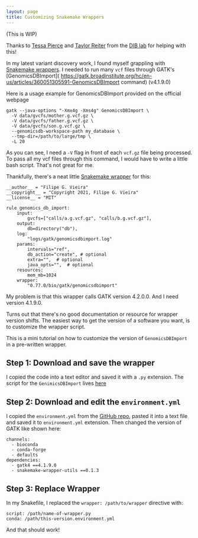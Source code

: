 ```yaml
---
layout: page
title: Customizing Snakemake Wrappers
---
```

(This is WIP)

Thanks to [Tessa Pierce](https://bluegenes.github.io/On-Snakemake-and-Wrappers-for-workflows/) and [Taylor Reiter](https://taylorreiter.github.io/) from the [DIB lab](http://ivory.idyll.org/lab/) for helping with this!


In my latest variant discovery work, I found myself grappling with [Snakemake wrappers](https://snakemake-wrappers.readthedocs.io/en/stable/). I needed to run many `vcf` files through GATK's [GenomicsDBImport]( https://gatk.broadinstitute.org/hc/en-us/articles/360051305591-GenomicsDBImport command) (v4.1.9.0)

Here is a usage example for GenomicsDBImport provided on the official webpage

```
gatk --java-options "-Xmx4g -Xms4g" GenomicsDBImport \
  -V data/gvcfs/mother.g.vcf.gz \
  -V data/gvcfs/father.g.vcf.gz \
  -V data/gvcfs/son.g.vcf.gz \
  --genomicsdb-workspace-path my_database \
  --tmp-dir=/path/to/large/tmp \
  -L 20
```
As you can see, I need a `-V` flag in front of each `vcf.gz` file being processed. To pass all my vcf files through this command, I would have to write a little bash script. That's not great for me.

Thankfully, there's a neat little [Snakemake wrapper](https://github.com/snakemake/snakemake-wrappers/tree/master/bio/gatk/genomicsdbimport) for this:

```
__author__ = "Filipe G. Vieira"
__copyright__ = "Copyright 2021, Filipe G. Vieira"
__license__ = "MIT"

rule genomics_db_import:
    input:
        gvcfs=["calls/a.g.vcf.gz", "calls/b.g.vcf.gz"],
    output:
        db=directory("db"),
    log:
        "logs/gatk/genomicsdbimport.log"
    params:
        intervals="ref",
        db_action="create", # optional
        extra="",  # optional
        java_opts="",  # optional
    resources:
        mem_mb=1024
    wrapper:
        "0.77.0/bio/gatk/genomicsdbimport"
```

My problem is that this wrapper calls GATK version 4.2.0.0. And I need version 4.1.9.0.

Turns out that there's no good documentation or resource for wrapper version shifts. The easiest way to get the version of a software you want, is to customize the wrapper script.

This is a mini tutorial on how to customize the version of `GenomicsDBImport` in a pre-written wrapper.

## Step 1: Download and save the wrapper

I copied the code into a text editor and saved it with a `.py` extension. The script for the `GenimicsDBImport` lives [here](https://github.com/snakemake/snakemake-wrappers/blob/master/bio/gatk/genomicsdbimport/wrapper.py)

## Step 2: Download and edit the `environment.yml`
I copied the `environment.yml` from the [GitHub repo](https://github.com/snakemake/snakemake-wrappers/blob/master/bio/gatk/genomicsdbimport/environment.yaml), pasted it into a text file and saved it to `environment.yml` extension. Then changed the version of GATK like shown here:

```
channels:
  - bioconda
  - conda-forge
  - defaults
dependencies:
  - gatk4 ==4.1.9.0
  - snakemake-wrapper-utils ==0.1.3
```

## Step 3: Replace Wrapper

In my Snakefile, I replaced the `wrapper: /path/to/wrapper` directive with:

```
script: /path/name-of-wrapper.py
conda: /path/this-version.environment.yml
```

And that should work!
